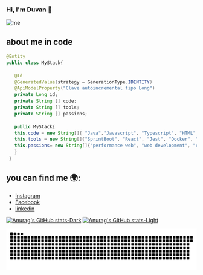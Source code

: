 ### Hi, I'm Duvan 👋

![me](https://user-images.githubusercontent.com/57040281/231517559-42c297bc-0c0f-43fb-9f6f-c9137cc4b448.png)

## about me in code

```Java
@Entity
public class MyStack{

   @Id
   @GeneratedValue(strategy = GenerationType.IDENTITY)
   @ApiModelProperty("Clave autoincremental tipo Long")
   private Long id;
   private String [] code;
   private String [] tools;
   private String [] passions;

   public MyStack{
   this.code = new String[]{ "Java","Javascript", "Typescript", "HTML", "CSS", "Python"};
   this.tools = new String[]{"SprintBoot", "React", "Jest", "Docker", "Junit", "Swagger","Git","GitHub"};
   this.passions= new String[]{"performance web", "web development", "continuous learning", "Problem resolution", "backend java"};
   }
 }
```

## you can find me 🌍:
- [Instagram]()
- [Facebook]()
- [linkedin](https://www.linkedin.com/in/duvandariocastrobautista/)

[![Anurag's GitHub stats-Dark](https://github-readme-stats.vercel.app/api?username=duvan1026&show_icons=true&theme=dark#gh-dark-mode-only)](https://github.com/anuraghazra/github-readme-stats#gh-dark-mode-only)
[![Anurag's GitHub stats-Light](https://github-readme-stats.vercel.app/api?username=duvan1026&show_icons=true&theme=default#gh-light-mode-only)](https://github.com/anuraghazra/github-readme-stats#gh-light-mode-only)

<!--[![Top Langs](https://github-readme-stats.vercel.app/api/top-langs/?username=duvan1026&hide_progress=true)](https://github.com/duvan1026/github-readme-stats)-->

<!-- ![Visitor Count](https://profile-counter.glitch.me/{wandacatellani}/count.svg) -->
![Snake animation](https://github.com/WandaCatellani/WandaCatellani/blob/output/github-contribution-grid-snake.svg)





<!--
**duvan1026/duvan1026** is a ✨ _special_ ✨ repository because its `README.md` (this file) appears on your GitHub profile.

Here are some ideas to get you started:

- 🔭 I’m currently working on ...
- 🌱 I’m currently learning ...
- 👯 I’m looking to collaborate on ...
- 🤔 I’m looking for help with ...
- 💬 Ask me about ...
- 📫 How to reach me: ...
- 😄 Pronouns: ...
- ⚡ Fun fact: ...
-->

